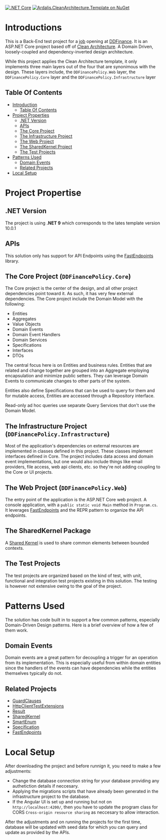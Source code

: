 [![.NET Core](https://github.com/ardalis/CleanArchitecture/workflows/.NET%20Core/badge.svg)](https://dotnet.microsoft.com/en-us/apps/aspnet)
[![Ardalis.CleanArchitecture.Template on NuGet](https://img.shields.io/nuget/v/Ardalis.CleanArchitecture.Template?label=Ardalis.CleanArchitecture.Template)](https://www.nuget.org/packages/Ardalis.CleanArchitecture.Template/)

# Introductions

This is a Back-End test project for a [job](https://ddfinance.com/jobs/dev/) opening at [DDFinance](https://ddfinance.com/). It is an ASP.NET Core project based off of [Clean Architecture](https://8thlight.com/blog/uncle-bob/2012/08/13/the-clean-architecture.html). A Domain Driven, loosely-coupled and dependency-inverted design architecture.

While this project applies the Clean Architecture template, it only implements three main layers out of the four that are synonimous with the design. These layers include, the `DDFinancePolicy.Web` layer, the `DDFinancePolicy.Core` layer and the `DDFinancePolicy.Infrastructure` layer

## Table Of Contents

- [Introduction](#introductions)
  - [Table Of Contents](#table-of-contents)
- [Project Properties](#project-propertise)
  - [.NET Version](#net-version)
  - [APIs](#apis)
  - [The Core Project](#the-core-project-ddfinancepolicycore)
  - [The Infrastructure Project](#the-infrastructure-project-ddfinancepolicyinfrastructure)
  - [The Web Project](#the-web-project-ddfinancepolicyweb)
  - [The SharedKernel Project](#the-sharedkernel-package)
  - [The Test Projects](#the-test-projects)
- [Patterns Used](#patterns-used)
  - [Domain Events](#domain-events)
  - [Related Projects](#related-projects)
- [Local Setup](#local-setup)

# Project Propertise

## .NET Version

The project is using **.NET 9** which corresponds to the lates template version 10.0.1

## APIs

This solution only has support for API Endpoints using the [FastEndpoints](https://fast-endpoints.com/) library.

## The Core Project (`DDFinancePolicy.Core`)

The Core project is the center of the design, and all other project dependencies point toward it. As such, it has very few external dependencies. The Core project include the Domain Model with the following:

- Entities
- Aggregates
- Value Objects
- Domain Events
- Domain Event Handlers
- Domain Services
- Specifications
- Interfaces
- DTOs

The central focus here is on Entities and business rules. Entities that are related and change together are grouped into an Aggregate employing encapsulation and minimize public setters. They can leverage Domain Events to communicate changes to other parts of the system.

Entities also define Specifications that can be used to query for them and for mutable access, Entities are accessed through a Repository interface.

Read-only ad hoc queries use separate Query Services that don't use the Domain Model.

## The Infrastructure Project (`DDFinancePolicy.Infrastructure`)

Most of the application's dependencies on external resources are implemented in classes defined in this project. These classes implement interfaces defined in Core. The project includes data access and domain event implementations, but one would also include things like email providers, file access, web api clients, etc. so they're not adding coupling to the Core or UI projects.

## The Web Project (`DDFinancePolicy.Web`)

The entry point of the application is the ASP.NET Core web project. A console application, with a `public static void Main` method in `Program.cs`. It leverages [FastEndpoints](https://fast-endpoints.com/) and the REPR pattern to organize the API endpoints.

## The SharedKernel Package

A [Shared Kernel](https://deviq.com/domain-driven-design/shared-kernel) is used to share common elements between bounded contexts.

## The Test Projects

The test projects are organized based on the kind of test, with unit, functional and integration test projects existing in this solution. The testing is however not extensive owing to the goal of the project.

# Patterns Used

The solution has code built in to support a few common patterns, especially Domain-Driven Design patterns. Here is a brief overview of how a few of them work.

## Domain Events

Domain events are a great pattern for decoupling a trigger for an operation from its implementation. This is especially useful from within domain entities since the handlers of the events can have dependencies while the entities themselves typically do not.

## Related Projects

- [GuardClauses](https://github.com/ardalis/guardclauses)
- [HttpClientTestExtensions](https://github.com/ardalis/HttpClientTestExtensions)
- [Result](https://github.com/ardalis/result)
- [SharedKernel](https://github.com/ardalis/Ardalis.SharedKernel)
- [SmartEnum](https://github.com/ardalis/SmartEnum)
- [Specification](https://github.com/ardalis/specification)
- [FastEndpoints](https://fast-endpoints.com/)

# Local Setup

After downloading the project and before runnign it, you need to make a few adjustments:

- Change the database connection string for your database providing any authetiction details if neccesary.
- Applying the migrations scripts that have already been generated in the infrastructure project to the database.
- If the Angular UI is set up and running but not on `http://localhost:4200/`, then you have to update the program class for CORS `Cross-origin resource sharing` as neccesary to allow interaction.

After the adjustments and on running the projects for the first time, database will be updated with seed data for which you can query and update as provided by the APIs.